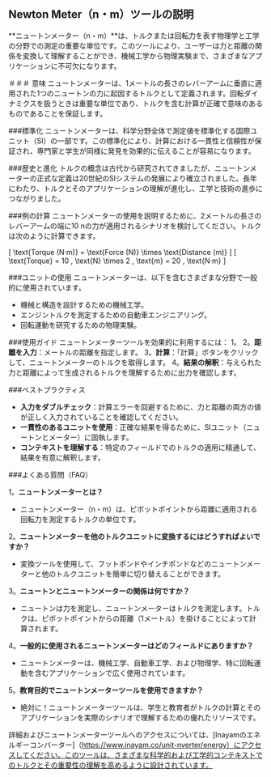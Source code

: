 ## Newton Meter（n・m）ツールの説明

**ニュートンメーター（n・m）**は、トルクまたは回転力を表す物理学と工学の分野での測定の重要な単位です。このツールにより、ユーザーは力と距離の関係を変換して理解することができ、機械工学から物理実験まで、さまざまなアプリケーションに不可欠になります。

＃＃＃ 意味
ニュートンメーターは、1メートルの長さのレバーアームに垂直に適用された1つのニュートンの力に起因するトルクとして定義されます。回転ダイナミクスを扱うときは重要な単位であり、トルクを含む計算が正確で意味のあるものであることを保証します。

###標準化
ニュートンメーターは、科学分野全体で測定値を標準化する国際ユニット（SI）の一部です。この標準化により、計算における一貫性と信頼性が保証され、専門家と学生が同様に発見を効果的に伝えることが容易になります。

###歴史と進化
トルクの概念は古代から研究されてきましたが、ニュートンメーターの正式な定義は20世紀のSIシステムの発展により確立されました。長年にわたり、トルクとそのアプリケーションの理解が進化し、工学と技術の進歩につながりました。

###例の計算
ニュートンメーターの使用を説明するために、2メートルの長さのレバーアームの端に10 nの力が適用されるシナリオを検討してください。トルクは次のように計算できます。

\[ \text{Torque (N·m)} = \text{Force (N)} \times \text{Distance (m)} \]
\[ \text{Torque} = 10 \, \text{N} \times 2 \, \text{m} = 20 \, \text{N·m} \]

###ユニットの使用
ニュートンメーターは、以下を含むさまざまな分野で一般的に使用されています。
- 機械と構造を設計するための機械工学。
- エンジントルクを測定するための自動車エンジニアリング。
- 回転運動を研究するための物理実験。

###使用ガイド
ニュートンメーターツールを効果的に利用するには：
1。
2。**距離を入力**：メートルの距離を指定します。
3。**計算**：「計算」ボタンをクリックして、ニュートンメーターのトルクを取得します。
4。**結果の解釈**：与えられた力と距離によって生成されるトルクを理解するために出力を確認します。

###ベストプラクティス
-  **入力をダブルチェック**：計算エラーを回避するために、力と距離の両方の値が正しく入力されていることを確認してください。
-  **一貫性のあるユニットを使用**：正確な結果を得るために、SIユニット（ニュートンとメーター）に固執します。
-  **コンテキストを理解する**：特定のフィールドでのトルクの適用に精通して、結果を有意に解釈します。

###よくある質問（FAQ）

1。**ニュートンメーターとは？**
- ニュートンメーター（n・m）は、ピボットポイントから距離に適用される回転力を測定するトルクの単位です。

2。**ニュートンメーターを他のトルクユニットに変換するにはどうすればよいですか？**
- 変換ツールを使用して、フットポンドやインチポンドなどのニュートンメーターと他のトルクユニットを簡単に切り替えることができます。

3。**ニュートンとニュートンメーターの関係は何ですか？**
- ニュートンは力を測定し、ニュートンメーターはトルクを測定します。トルクは、ピボットポイントからの距離（1メートル）を掛けることによって計算されます。

4。**一般的に使用されるニュートンメーターはどのフィールドにありますか？**
- ニュートンメーターは、機械工学、自動車工学、および物理学、特に回転運動を含むアプリケーションで広く使用されています。

5。**教育目的でニュートンメーターツールを使用できますか？**
- 絶対に！ニュートンメーターツールは、学生と教育者がトルクの計算とそのアプリケーションを実際のシナリオで理解するための優れたリソースです。

詳細およびニュートンメーターツールへのアクセスについては、[Inayamのエネルギーコンバーター]（https://www.inayam.co/unit-nverter/energy）にアクセスしてください。このツールは、さまざまな科学的および工学的コンテキストでのトルクとその重要性の理解を高めるように設計されています。